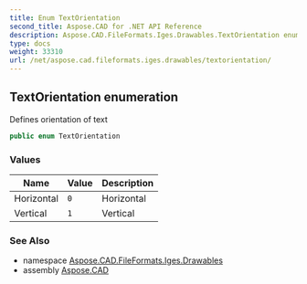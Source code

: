 ```yaml
---
title: Enum TextOrientation
second_title: Aspose.CAD for .NET API Reference
description: Aspose.CAD.FileFormats.Iges.Drawables.TextOrientation enum. Defines orientation of text
type: docs
weight: 33310
url: /net/aspose.cad.fileformats.iges.drawables/textorientation/
---
```

## TextOrientation enumeration

Defines orientation of text

```csharp
public enum TextOrientation
```

### Values

| Name | Value | Description |
| --- | --- | --- |
| Horizontal | `0` | Horizontal |
| Vertical | `1` | Vertical |

### See Also

* namespace [Aspose.CAD.FileFormats.Iges.Drawables](../../aspose.cad.fileformats.iges.drawables/)
* assembly [Aspose.CAD](../../)


